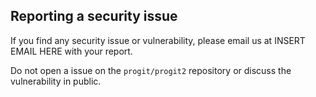 ## Reporting a security issue

If you find any security issue or vulnerability, please email us at INSERT EMAIL HERE with your report.

Do not open a issue on the `progit/progit2` repository or discuss the vulnerability in public.
